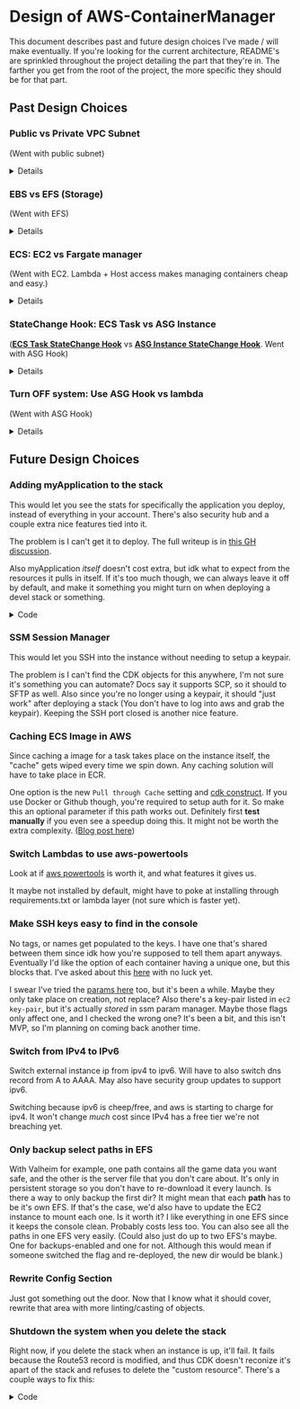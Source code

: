 # Design of AWS-ContainerManager

This document describes past and future design choices I've made / will make eventually. If you're looking for the current architecture, README's are sprinkled throughout the project detailing the part that they're in. The farther you get from the root of the project, the more specific they should be for that part.

## Past Design Choices

### Public vs Private VPC Subnet

(Went with public subnet)

<details>

<summary>Details</summary>

The idea of this stack was to have ec2 run in a private subnet, and have traffic route through NAT. The problem is you need one NAT per subnet, and they cost ~$32/month EACH. For this project to be usable, it has to cost less than ~$120/year.

Instead of a NAT, you can also have it in the public subnet, take the pubic IP away, and point a Network Load Balancer to it. Problem is they cost ~$194/year.

Instead I'm trying out opening the container to the internet directly, but as minimally I can. Also assume it *will* get hacked, but has such little permissions that it can't do anything

</details>


### EBS vs EFS (Storage)

(Went with EFS)

<details>

<summary>Details</summary>

I went with EFS just because I don't want to manage growing / shrinking partitions, plus it integrates with ECS nicely. By making it only exist in one zone by default, it's about the same cost anyways. It gets expensive if you duplicate storage across AZ's, and we don't need that.

</details>

### ECS: EC2 vs Fargate manager

(Went with EC2. Lambda + Host access makes managing containers cheap and easy.)

<details>

<summary>Details</summary>

- **EC2**:
  - Pros:
    - Networking `Bridge` mode spins up a couple seconds faster than `awsvpc`, due to the ENI card being attached in Fargate.
    - Have access to the instance (container host)

- **Fargate**:
  - Pros:
    - `awsvpc` is considered more secure, since you can use security groups to stop applications from talking. (It says "greater flexibility to control communications between tasks and services at a more granular level". With how this project is organized, each task will have it's own instance anyways. Maybe we can still lock down at the instance level?).
    - `awsvpc` supports both Windows AND Linux containers.

  - Cons:
    - Fargate does not cache images, would have to mirror ANY possible image in ECR. (<https://docs.aws.amazon.com/AmazonECS/latest/bestpracticesguide/pull-behavior.html>).
    - No access to underlying AMI nor the configuration files (`/etc/ecs/ecs.config`)
    - (I don't think?) You can access the instance, which means no SSM to run commands on the host instance. We need this to see if anyone's connected. (The other option is to setup a second container, and monitor the traffic through that, but that eats up task resources for such a simple check. This way it's just a lambda that runs once in a while).

</details>

### StateChange Hook: ECS Task vs ASG Instance

([**ECS Task StateChange Hook**](https://docs.aws.amazon.com/AmazonECS/latest/developerguide/ecs_task_events.html) vs [**ASG Instance StateChange Hook**](https://docs.aws.amazon.com/autoscaling/ec2/userguide/prepare-for-lifecycle-notifications.html). Went with ASG Hook)

<details>

<summary>Details</summary>

- **Pros for ASG**:
  - With ECS Task, there's the possibility of the task failing to start and the hook not running. This means you'll be left with an instance that's up, and no management around it to turn it back down. Starting the management with ASG means this won't happen
  - Will be slightly faster. As the task is trying to get placed, the hook to start up the management is happening in parallel. If you used the task hook, they'd be in series.
- **Cons for ASG**:
  - Part of the management, the lambda cron that checks for connections, will fail if there's no task running. This can happen if it triggers too fast. To get around it, I'll have a Metric + Alarm hooked up to the lambda, and only care about the failure if you get X many in a row. (The management framework being ready TOO fast is a good problem to have anyways).

</details>

### Turn OFF system: Use ASG Hook vs lambda

(Went with ASG Hook)

<details>

<summary>Details</summary>

- **Lambda (lambda-switch-system)**
  - Pros:
    - This is the lambda that turns the system on when route53 sees someone is trying to connect.
    - If you're left in a state where the system is on, but there's no instance, the lambda will trigger every minute all night long. This fixes that by letting the lambda directly turn off the system. (Otherwise if desired_count is already 0, and you SET it to 0, the instance StateChange hook will never trigger).
  - Cons:
    - Because route53 is only in us-east-1, you'd need a lambda in us-east-1 to forward the request to the second lambda. This is a lot of overhead for a simple task. Using the ASG method has other benefits, along with naturally fits into a multi-region architecture.

- **ASG Hook (lambda-instance-StateChange-hook)**:
  - Pros:
    - Originally I went with the other option. It turns out that route53 logs can only live in us-east-1, and with how tightly the "lambda-switch-system" lambda was integrated into the system, that meant that 1) the ENTIRE stack would have to be in us-east-1, or 2) You'd need one lambda to forward the request to the second. Alarms can adjust ASG's directly, so by doing this route, there's no need for a "lambda switch system".
    - This also keeps the system straight forward. (The same part is in charge of both spinning up *and* down the system).
    - Starting or stopping an instance from the console, will naturally trigger the hook, and manage everything around the instance.


</details>

## Future Design Choices

### Adding myApplication to the stack

This would let you see the stats for specifically the application you deploy, instead of everything in your account. There's also security hub and a couple extra nice features tied into it.

The problem is I can't get it to deploy. The full writeup is in [this GH discussion](https://github.com/aws/aws-cdk/discussions/30868).

Also myApplication *itself* doesn't cost extra, but idk what to expect from the resources it pulls in itself. If it's too much though, we can always leave it off by default, and make it something you might turn on when deploying a devel stack or something.

<details>

<summary>Code</summary>

```python
# Inside app.py:
from ContainerManager.leaf_stack.my_application_stack import MyApplicationStack
# ...Other stuff here...
    # ...Other stacks here...
    my_application_stack = MyApplicationStack(
        app,
        f"{application_id}-MyApplicationStack",
        description="For setting up myApplication in the AWS Console",
        cross_region_references=True,
        env=main_env,
        application_id=application_id,
        container_name_id=container_name_id,
        # ONLY stacks that use the same env:
        tag_stacks=[manager_stack],
    )
```

```python
# my_application_stack.py, inside ./leaf_stack:

# For setting up myApplication in the AWS Console:
#    - https://aws.amazon.com/blogs/aws/new-myapplications-in-the-aws-management-console-simplifies-managing-your-application-resources/
#    - https://community.aws/content/2Zx50oqaEnUffu7fnD0oXzxNABb/inside-aws-myapplication-s-toolbox-real-world-scenarios-and-solutions

from aws_cdk import (
    Stack,
    Tags,
    aws_servicecatalogappregistry as appregistry,
)
from constructs import Construct


class MyApplicationStack(Stack):
    def __init__(
        self,
        scope: Construct,
        construct_id: str,
        application_id: str,
        container_name_id: str,
        tag_stacks: list[Stack],
        **kwargs
    ) -> None:
        super().__init__(scope, construct_id, **kwargs)

        ###########################
        ### MyApplication STUFF ###
        ###########################
        ## For cost tracking and other things:
        ## This CAN be used on multiple stacks at once, but all the stacks HAVE to be
        ##     in the same region.
        # https://aws.amazon.com/blogs/aws/new-myapplications-in-the-aws-management-console-simplifies-managing-your-application-resources/
        # https://docs.aws.amazon.com/cdk/api/v2/docs/aws-cdk-lib.aws_servicecatalogappregistry.CfnApplication.html
        self.my_application = appregistry.CfnApplication(
            self,
            "CfnApplication",
            name=application_id,
            description=f"Core logic for managing {container_name_id} automatically",
        )

        ## For each stack they pass in, add it to this application
        for stack in tag_stacks:
            # MUST be in the same region as this stack!!
            assert stack.region == self.region, f"Stack '{stack.stack_name}' ({stack.region}) must be in the same region as this stack '{self.stack_name}' ({self.region})"
            ## Adds the 'awsApplication' tag:
            Tags.of(stack).add(self.my_application.attr_application_tag_key, self.my_application.attr_application_tag_value)
            ## TODO: I saw a couple of other tags in the AWS myApplication GUI, add those here too.

            ## Add the Stack to myApplication:
            # https://docs.aws.amazon.com/cdk/api/v2/docs/aws-cdk-lib.aws_servicecatalogappregistry.CfnResourceAssociation.html
            stack_resource_association = appregistry.CfnResourceAssociation(
                self,
                "CfnResourceAssociation",
                application=self.my_application.name,
                # resource=stack.stack_id,
                resource=stack.stack_name,
                resource_type="CFN_STACK",
            )
            # I think this is only required because these are Cfn objects?:
            stack_resource_association.add_dependency(self.my_application)
```

</details>

### SSM Session Manager

This would let you SSH into the instance without needing to setup a keypair.

The problem is I can't find the CDK objects for this anywhere, I'm not sure it's something you can automate? Docs say it supports SCP, so it should to SFTP as well. Also since you're no longer using a keypair, it should "just work" after deploying a stack (You don't have to log into aws and grab the keypair). Keeping the SSH port closed is another nice feature.

### Caching ECS Image in AWS

Since caching a image for a task takes place on the instance itself, the "cache" gets wiped every time we spin down. Any caching solution will have to take place in ECR.

One option is the new `Pull through Cache` setting and [cdk construct](https://docs.aws.amazon.com/cdk/api/v2/docs/aws-cdk-lib.aws_ecr.CfnPullThroughCacheRule.html). If you use Docker or Github though, you're required to setup auth for it. So make this an optional parameter if this path works out. Definitely first **test manually** if you even see a speedup doing this. It might not be worth the extra complexity. ([Blog post here](https://aws.amazon.com/blogs/aws/announcing-pull-through-cache-repositories-for-amazon-elastic-container-registry/))

### Switch Lambdas to use aws-powertools

Look at if [aws powertools](https://docs.powertools.aws.dev/lambda/python/latest/) is worth it, and what features it gives us.

It maybe not installed by default, might have to poke at installing through requirements.txt or lambda layer (not sure which is faster yet).

### Make SSH keys easy to find in the console

No tags, or names get populated to the keys. I have one that's shared between them since idk how you're supposed to tell them apart anyways. Eventually I'd like the option of each container having a unique one, but this blocks that. I've asked about this [here](https://github.com/aws/aws-cdk/discussions/30049) with no luck yet.

I swear I've tried the [params here](https://docs.aws.amazon.com/cdk/api/v2/docs/aws-cdk-lib.aws_ssm.StringParameter.html#construct-props) too, but it's been a while. Maybe they only take place on creation, not replace? Also there's a key-pair listed in `ec2 key-pair`, but it's actually *stored* in ssm param manager. Maybe those flags only affect one, and I checked the wrong one? It's been a bit, and this isn't MVP, so I'm planning on coming back another time.

### Switch from IPv4 to IPv6

Switch external instance ip from ipv4 to ipv6. Will have to also switch dns record from A to AAAA. May also have security group updates to support ipv6.

Switching because ipv6 is cheep/free, and aws is starting to charge for ipv4. It won't change *much* cost since IPv4 has a free tier we're not breaching yet.

### Only backup select paths in EFS

With Valheim for example, one path contains all the game data you want safe, and the other is the server file that you don't care about. It's only in persistent storage so you don't have to re-download it every launch. Is there a way to only backup the first dir? It might mean that each **path** has to be it's own EFS. If that's the case, we'd also have to update the EC2 instance to mount each one. Is it worth it? I like everything in one EFS since it keeps the console clean. Probably costs less too. You can also see all the paths in one EFS very easily. (Could also just do up to two EFS's maybe. One for backups-enabled and one for not. Although this would mean if someone switched the flag and re-deployed, the new dir would be blank.)

### Rewrite Config Section

Just got something out the door. Now that I know what it should cover, rewrite that area with more linting/casting of objects.

### Shutdown the system when you delete the stack

Right now, if you delete the stack when an instance is up, it'll fail. It fails because the Route53 record is modified, and thus CDK doesn't reconize it's apart of the stack and refuses to delete the "custom resource". There's a couple ways to fix this:

<details>

<summary>Code</summary>

1) Have the makefile spin down the ASG before deleting the stack. It's easiest, but feels hacky.

    - Originally I did this with `aws cli` commands in the makefile like so:

      ```bash
      cdk-destroy-leaf: guard-config-file
      echo "Config File: $(config-file)"
      base_stack_name=`python3 -c "import app; print(app.base_stack_name)"`
      # Get the container ID from the config file:
      container_id=`python3 -c "import app; print(app.get_container_id('$(config-file)'))"`
      # Get the ASG Name from the Container ID:
      asg_name=$$(aws autoscaling describe-auto-scaling-groups \
        --filters "Name=tag:ContainerNameID,Values=Valheim-example" \
        --query 'AutoScalingGroups[0].AutoScalingGroupName' \
        --output text)
      # Set the desired capacity to 0:
      aws autoscaling set-desired-capacity \
        --auto-scaling-group-name $${asg_name} \
        --desired-capacity 0 \
        --honor-cooldown
      ```

      But there's no way to wait for the desired-capacity to finish that I can find. The other option is to move the logic into a python script, and use boto3 calls. This is tempting, but the file would have to live in the root of the project, and the makefile would probably have to use env-vars to pass in the config path to the script. Hence the hackyness of this idea.

2) Use CDK CustomResources to either delete the Route53 record, or spin down the ASG, if a delete is called on the entire stack. (Not sure if spinning down the ASG is possible, but deleting Route53 records definitely is). This does leave yet another lambda in the account per leaf stack, but is a lot more automatic than the other solution.

    - CDK Custom Delete Example [here](https://medium.com/cyberark-engineering/advanced-custom-resources-with-aws-cdk-1e024d4fb2fa)
    - AWS Docs [here](https://docs.aws.amazon.com/AWSCloudFormation/latest/UserGuide/template-custom-resources.html) (Not the greatest)

</details>
